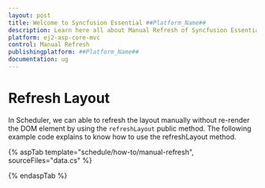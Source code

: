 ```yaml
---
layout: post
title: Welcome to Syncfusion Essential ##Platform_Name##
description: Learn here all about Manual Refresh of Syncfusion Essential ##Platform_Name## widgets based on HTML5 and jQuery.
platform: ej2-asp-core-mvc
control: Manual Refresh
publishingplatform: ##Platform_Name##
documentation: ug
---
```



# Refresh Layout

In Scheduler, we can able to refresh the layout manually without re-render the DOM element by using the `refreshLayout` public method.  The following example code explains to know how to use the refreshLayout method.

{% aspTab template="schedule/how-to/manual-refresh", sourceFiles="data.cs"  %}

{% endaspTab %}
